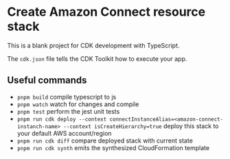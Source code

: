 # Create Amazon Connect resource stack

This is a blank project for CDK development with TypeScript.

The `cdk.json` file tells the CDK Toolkit how to execute your app.

## Useful commands

* `pnpm build`   compile typescript to js
* `pnpm watch`   watch for changes and compile
* `pnpm test`    perform the jest unit tests
* `pnpm run cdk deploy --context connectInstanceAlias=<amazon-connect-instanch-name> --context isCreateHierarchy=true`  deploy this stack to your default AWS account/region
* `pnpm run cdk diff`    compare deployed stack with current state
* `pnpm run cdk synth`   emits the synthesized CloudFormation template
